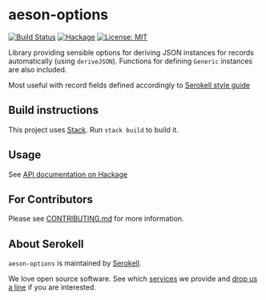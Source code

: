 aeson-options
=============

[![Build Status](https://travis-ci.org/serokell/aeson-options.svg)](https://travis-ci.org/serokell/aeson-options)
[![Hackage](https://img.shields.io/hackage/v/aeson-options.svg)](https://hackage.haskell.org/package/aeson-options)
[![License: MIT](https://img.shields.io/badge/License-MIT-yellow.svg)](https://opensource.org/licenses/MIT)

Library providing sensible options for deriving JSON instances for records
automatically (using `deriveJSON`). Functions for defining `Generic` instances
are also included.

Most useful with record fields defined accordingly to [Serokell style
guide](https://github.com/serokell/serokell-util/blob/master/serokell-style.md)

## Build instructions

This project uses [Stack](https://docs.haskellstack.org/en/stable/README/).
Run `stack build` to build it.

## Usage

See [API documentation on Hackage](https://hackage.haskell.org/package/aeson-options)

## For Contributors

Please see [CONTRIBUTING.md](CONTRIBUTING.md) for more information.

## About Serokell

`aeson-options` is maintained by [Serokell](https://serokell.io/).

We love open source software.
See which [services](https://serokell.io/#services) we provide and [drop us a line](mailto:hi@serokell.io) if you are interested.
